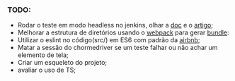 ### TODO:
- Rodar o teste em modo headless no jenkins, olhar a [doc](https://github.com/angular/protractor/blob/master/docs/browser-setup.md#using-headless-chrome) e o [artigo](https://medium.com/@cnishina/protractor-in-ci-jenkins-6f5fd3fc06ee);
- Melhorar a estrutura de diretórios usando o [webpack](https://webpack.js.org/configuration/resolve/) para gerar [bundle](https://moduscreate.com/blog/es6-es2015-import-no-relative-path-webpack/):
- Utilizar o eslint no código(src/) em ES6 com padrão da [airbnb](https://github.com/airbnb/javascript);
- Matar a sessão do chormedriver se um teste falhar ou não achar um elemento de tela;
- Criar um esqueleto do projeto;
- avaliar o uso de TS;
